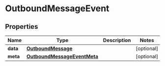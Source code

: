

# OutboundMessageEvent


## Properties

| Name | Type | Description | Notes |
|------------ | ------------- | ------------- | -------------|
|**data** | [**OutboundMessage**](OutboundMessage.md) |  |  [optional] |
|**meta** | [**OutboundMessageEventMeta**](OutboundMessageEventMeta.md) |  |  [optional] |




